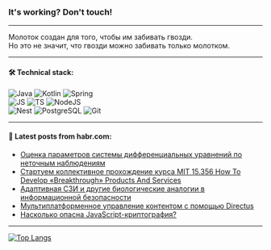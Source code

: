 ### It's working? Don't touch!

---
Молоток создан для того, чтобы им забивать гвозди. <br>
Но это не значит, что гвозди можно забивать только молотком.

---

#### 🛠️ Technical stack:

![Java](https://img.shields.io/badge/Java-informational?logo=Oracle&style=flat&logoColor=white&color=FF4500)
![Kotlin](https://img.shields.io/badge/Kotlin-informational?logo=Kotlin&style=flat&logoColor=white&color=774D97)
![Spring](https://img.shields.io/badge/SpringBoot-informational?logo=SpringBoot&style=flat&logoColor=white&color=6DB33F) <br>
![JS](https://img.shields.io/badge/JS-informational?logo=javaScript&style=flat&logoColor=black&color=F7Df1E)
![TS](https://img.shields.io/badge/TypeScript-informational?logo=typeScript&style=flat&logoColor=black&color=0667A8)
![NodeJS](https://img.shields.io/badge/NodeJS-informational?logo=node.js&style=flat&logoColor=white&color=70A760) <br>
![Nest](https://img.shields.io/badge/NestJS-informational?logo=NestJS&style=flat&logoColor=white&color=E0234E)
![PostgreSQL](https://img.shields.io/badge/PostgreSQL-informational?logo=PostgreSQL&style=flat&logoColor=white&color=DAA520)
![Git](https://img.shields.io/badge/Git-informational?logo=git&style=flat&logoColor=white&color=778899)

___

#### 💬 Latest posts from habr.com:

<!-- BLOG-POST-LIST:START -->
- [Оценка параметров системы дифференциальных уравнений по неточным наблюдениям](https://habr.com/ru/articles/748174/?utm_source=habrahabr&utm_medium=rss&utm_campaign=748174)
- [Стартуем коллективное прохождение курса MIT 15.356 How To Develop «Breakthrough» Products And Services](https://habr.com/ru/articles/748188/?utm_source=habrahabr&utm_medium=rss&utm_campaign=748188)
- [Адаптивная СЗИ и другие биологические аналогии в информационной безопасности](https://habr.com/ru/articles/748186/?utm_source=habrahabr&utm_medium=rss&utm_campaign=748186)
- [Мультиплатформенное управление контентом с помощью Directus](https://habr.com/ru/articles/748182/?utm_source=habrahabr&utm_medium=rss&utm_campaign=748182)
- [Насколько опасна JavaScript-криптография?](https://habr.com/ru/companies/globalsign/articles/748158/?utm_source=habrahabr&utm_medium=rss&utm_campaign=748158)
<!-- BLOG-POST-LIST:END -->

---
[![Top Langs](https://github-readme-stats-git-master-advtsetting-gmailcom.vercel.app/api/top-langs/?username=zloylis&langs_count=10&hide_title=false&title_color=e6edf3&size_weight=0.5&count_weight=0.5&layout=compact&hide_border=true&theme=dracula)](https://github.com/zloylis)

<!-- ![GitHub stats](https://github-readme-stats-git-master-advtsetting-gmailcom.vercel.app/api?username=zloylis&show_icons=true&hide_border=true&theme=dracula&hide_title=true&include_all_commits=true&count_private=true&hide=contribs&hide_rank=true) -->
